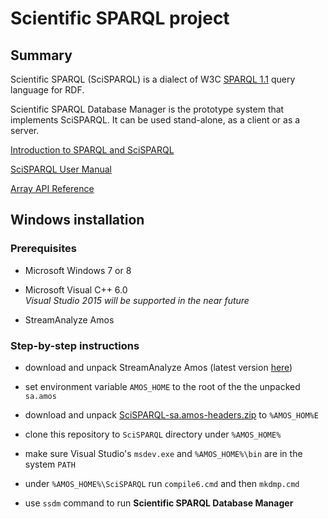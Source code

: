 # Scientific SPARQL project

## Summary

Scientific SPARQL (SciSPARQL) is a dialect of W3C [SPARQL 1.1](http://www.w3.org/TR/sparql11-query/) query language for RDF.

Scientific SPARQL Database Manager is the prototype system that implements SciSPARQL. It can be used stand-alone, as a client or as a server.

[Introduction to SPARQL and SciSPARQL](http://www.it.uu.se/research/group/udbl/SciSPARQL/SciSPARQL_intro.pdf)

[SciSPARQL User Manual](http://www.it.uu.se/research/group/udbl/SciSPARQL/SciSPARQL.htm)

[Array API Reference](http://www.it.uu.se/research/group/udbl/SciSPARQL/NMA_API.htm)

## Windows installation

### Prerequisites

- Microsoft Windows 7 or 8

- Microsoft Visual C++ 6.0  
*Visual Studio 2015 will be supported in the near future*

- StreamAnalyze Amos

### Step-by-step instructions

- download and unpack StreamAnalyze Amos
(latest version [here](http://user.it.uu.se/~torer/download/sa.amosWindows.zip))

- set environment variable `AMOS_HOME` to the root of the the unpacked `sa.amos`

- download and unpack [SciSPARQL-sa.amos-headers.zip](http://user.it.uu.se/~andan342/SciSPARQL-sa.amos-headers.zip) to `%AMOS_HOM%E`

- clone this repository to `SciSPARQL` directory under `%AMOS_HOME%`

- make sure Visual Studio's `msdev.exe` and `%AMOS_HOME%\bin` are in the system `PATH`

- under `%AMOS_HOME%\SciSPARQL` run `compile6.cmd` and then `mkdmp.cmd`

- use `ssdm` command to run **Scientific SPARQL Database Manager**




